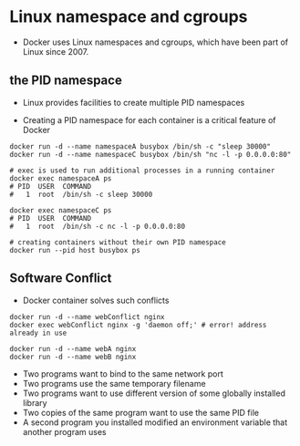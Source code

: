 # Linux namespace and cgroups

- Docker uses Linux namespaces and cgroups, which have been part of Linux since 2007.

## the PID namespace

- Linux provides facilities to create multiple PID namespaces

- Creating a PID namespace for each container is a critical feature of Docker

```shell
docker run -d --name namespaceA busybox /bin/sh -c "sleep 30000"
docker run -d --name namespaceC busybox /bin/sh "nc -l -p 0.0.0.0:80"

# exec is used to run additional processes in a running container
docker exec namespaceA ps
# PID  USER  COMMAND
#   1  root  /bin/sh -c sleep 30000

docker exec namespaceC ps
# PID  USER  COMMAND
#   1  root  /bin/sh -c nc -l -p 0.0.0.0:80
```

```shell
# creating containers without their own PID namespace
docker run --pid host busybox ps
```

## Software Conflict

- Docker container solves such conflicts

```shell
docker run -d --name webConflict nginx
docker exec webConflict nginx -g 'daemon off;' # error! address already in use
```

```shell
docker run -d --name webA nginx
docker run -d --name webB nginx
```

- Two programs want to bind to the same network port
- Two programs use the same temporary filename
- Two programs want to use different version of some globally installed library
- Two copies of the same program want to use the same PID file
- A second program you installed modified an environment variable that another program uses
